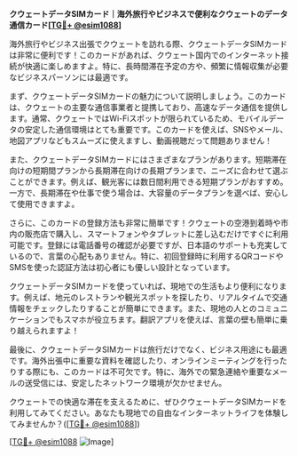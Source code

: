 **クウェートデータSIMカード｜海外旅行やビジネスで便利なクウェートのデータ通信カード[[TG💪+ @esim1088](https://t.me/s/esim1088)]**

海外旅行やビジネス出張でクウェートを訪れる際、クウェートデータSIMカードは非常に便利です！このカードがあれば、クウェート国内でのインターネット接続が快適に楽しめますよ。特に、長時間滞在予定の方や、頻繁に情報収集が必要なビジネスパーソンには最適です。

まず、クウェートデータSIMカードの魅力について説明しましょう。このカードは、クウェートの主要な通信事業者と提携しており、高速なデータ通信を提供します。通常、クウェートではWi-Fiスポットが限られているため、モバイルデータの安定した通信環境はとても重要です。このカードを使えば、SNSやメール、地図アプリなどもスムーズに使えますし、動画視聴だって問題ありません！

また、クウェートデータSIMカードにはさまざまなプランがあります。短期滞在向けの短期間プランから長期滞在向けの長期プランまで、ニーズに合わせて選ぶことができます。例えば、観光客には数日間利用できる短期プランがおすすめ。一方で、長期滞在や仕事で使う場合は、大容量のデータプランを選べば、安心して使用できますよ。

さらに、このカードの登録方法も非常に簡単です！クウェートの空港到着時や市内の販売店で購入し、スマートフォンやタブレットに差し込むだけですぐに利用可能です。登録には電話番号の確認が必要ですが、日本語のサポートも充実しているので、言葉の心配もありません。特に、初回登録時に利用するQRコードやSMSを使った認証方法は初心者にも優しい設計となっています。

クウェートデータSIMカードを使っていれば、現地での生活もより便利になります。例えば、地元のレストランや観光スポットを探したり、リアルタイムで交通情報をチェックしたりすることが簡単にできます。また、現地の人とのコミュニケーションでもスマホが役立ちます。翻訳アプリを使えば、言葉の壁も簡単に乗り越えられますよ！

最後に、クウェートデータSIMカードは旅行だけでなく、ビジネス用途にも最適です。海外出張中に重要な資料を確認したり、オンラインミーティングを行ったりする際にも、このカードは不可欠です。特に、海外での緊急連絡や重要なメールの送受信には、安定したネットワーク環境が欠かせません。

クウェートでの快適な滞在を支えるために、ぜひクウェートデータSIMカードを利用してみてください。あなたも現地での自由なインターネットライフを体験してみませんか？([[TG💪+ @esim1088](https://t.me/s/esim1088)])

[[TG💪+ @esim1088](https://t.me/s/esim1088) ![Image](https://i.postimg.cc/Y0z9fWf4/image.png)]